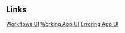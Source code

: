 ## Links
[Workflows UI](http://localhost:30000)
[Working App UI](http://localhost:30001)
[Erroring App UI](http://localhost:30002)